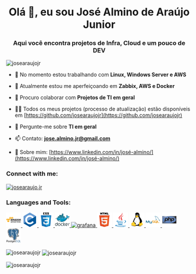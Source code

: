 <h1 align="center">Olá 👋, eu sou José Almino de Araújo Junior</h1>
<h3 align="center">Aqui você encontra projetos de Infra, Cloud e um pouco de DEV</h3>

<p align="left"> <img src="https://komarev.com/ghpvc/?username=josearaujojr&label=Profile%20views&color=0e75b6&style=flat" alt="josearaujojr" /> </p>

- 🔭 No momento estou trabalhando com **Linux, Windows Server e AWS**

- 🌱 Atualmente estou me aperfeiçoando em **Zabbix, AWS e Docker**

- 👯 Procuro colaborar com **Projetos de TI em geral**

- 👨‍💻 Todos os meus projetos (processo de atualização) estão disponíveis em [https://github.com/josearaujojr](https://github.com/josearaujojr)

- 💬 Pergunte-me sobre **TI em geral**

- 📫 Contato: **jose.almino.jr@gmail.com**

- 📄 Sobre mim: [https://www.linkedin.com/in/josé-almino/](https://www.linkedin.com/in/josé-almino/)

<h3 align="left">Connect with me:</h3>
<p align="left">
<a href="https://instagram.com/josearaujo.jr" target="blank"><img align="center" src="https://raw.githubusercontent.com/rahuldkjain/github-profile-readme-generator/master/src/images/icons/Social/instagram.svg" alt="josearaujo.jr" height="30" width="40" /></a>
</p>

<h3 align="left">Languages and Tools:</h3>
<p align="left"> <a href="https://aws.amazon.com" target="_blank" rel="noreferrer"> <img src="https://raw.githubusercontent.com/devicons/devicon/master/icons/amazonwebservices/amazonwebservices-original-wordmark.svg" alt="aws" width="40" height="40"/> </a> <a href="https://www.cprogramming.com/" target="_blank" rel="noreferrer"> <img src="https://raw.githubusercontent.com/devicons/devicon/master/icons/c/c-original.svg" alt="c" width="40" height="40"/> </a> <a href="https://www.w3schools.com/css/" target="_blank" rel="noreferrer"> <img src="https://raw.githubusercontent.com/devicons/devicon/master/icons/css3/css3-original-wordmark.svg" alt="css3" width="40" height="40"/> </a> <a href="https://www.docker.com/" target="_blank" rel="noreferrer"> <img src="https://raw.githubusercontent.com/devicons/devicon/master/icons/docker/docker-original-wordmark.svg" alt="docker" width="40" height="40"/> </a> <a href="https://grafana.com" target="_blank" rel="noreferrer"> <img src="https://www.vectorlogo.zone/logos/grafana/grafana-icon.svg" alt="grafana" width="40" height="40"/> </a> <a href="https://www.w3.org/html/" target="_blank" rel="noreferrer"> <img src="https://raw.githubusercontent.com/devicons/devicon/master/icons/html5/html5-original-wordmark.svg" alt="html5" width="40" height="40"/> </a> <a href="https://www.java.com" target="_blank" rel="noreferrer"> <img src="https://raw.githubusercontent.com/devicons/devicon/master/icons/java/java-original.svg" alt="java" width="40" height="40"/> </a> <a href="https://www.linux.org/" target="_blank" rel="noreferrer"> <img src="https://raw.githubusercontent.com/devicons/devicon/master/icons/linux/linux-original.svg" alt="linux" width="40" height="40"/> </a> <a href="https://www.mysql.com/" target="_blank" rel="noreferrer"> <img src="https://raw.githubusercontent.com/devicons/devicon/master/icons/mysql/mysql-original-wordmark.svg" alt="mysql" width="40" height="40"/> </a> <a href="https://www.php.net" target="_blank" rel="noreferrer"> <img src="https://raw.githubusercontent.com/devicons/devicon/master/icons/php/php-original.svg" alt="php" width="40" height="40"/> </a> <a href="https://www.postgresql.org" target="_blank" rel="noreferrer"> <img src="https://raw.githubusercontent.com/devicons/devicon/master/icons/postgresql/postgresql-original-wordmark.svg" alt="postgresql" width="40" height="40"/> </a> </p>

<p><img align="left" src="https://github-readme-stats.vercel.app/api/top-langs?username=josearaujojr&show_icons=true&theme=dark&locale=en&layout=compact" alt="josearaujojr" /></p>

<p>&nbsp;<img align="center" src="https://github-readme-stats.vercel.app/api?username=josearaujojr&show_icons=true&theme=dark&locale=en" alt="josearaujojr" /></p>

<p><img align="center" src="https://github-readme-streak-stats.herokuapp.com/?user=josearaujojr&theme=dark" alt="josearaujojr" /></p>
